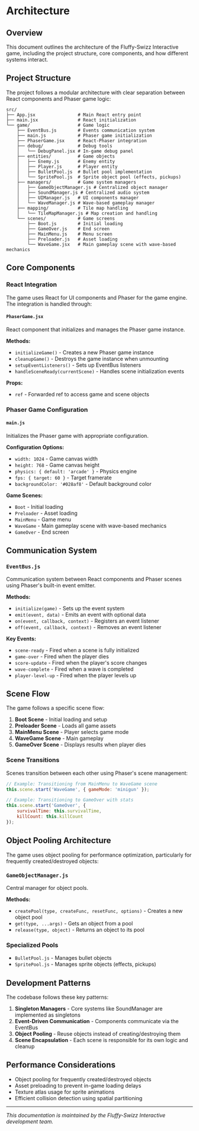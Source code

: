 # Architecture

## Overview

This document outlines the architecture of the Fluffy-Swizz Interactive game, including the project structure, core components, and how different systems interact.

## Project Structure

The project follows a modular architecture with clear separation between React components and Phaser game logic:

```
src/
├── App.jsx                # Main React entry point
├── main.jsx               # React initialization
└── game/                  # Game logic
    ├── EventBus.js        # Events communication system
    ├── main.js            # Phaser game initialization
    ├── PhaserGame.jsx     # React-Phaser integration
    ├── debug/             # Debug tools
    │   └── DebugPanel.jsx # In-game debug panel
    ├── entities/          # Game objects
    │   ├── Enemy.js       # Enemy entity
    │   ├── Player.js      # Player entity
    │   ├── BulletPool.js  # Bullet pool implementation
    │   └── SpritePool.js  # Sprite object pool (effects, pickups)
    ├── managers/          # Game system managers
    │   ├── GameObjectManager.js # Centralized object manager
    │   ├── SoundManager.js # Centralized audio system
    │   ├── UIManager.js   # UI components manager
    │   └── WaveManager.js # Wave-based gameplay manager
    ├── mapping/           # Tile map handling
    │   └── TileMapManager.js # Map creation and handling
    └── scenes/            # Game screens
        ├── Boot.js        # Initial loading
        ├── GameOver.js    # End screen
        ├── MainMenu.js    # Menu screen
        ├── Preloader.js   # Asset loading
        └── WaveGame.jsx   # Main gameplay scene with wave-based mechanics
```

## Core Components

### React Integration

The game uses React for UI components and Phaser for the game engine. The integration is handled through:

#### `PhaserGame.jsx`

React component that initializes and manages the Phaser game instance.

**Methods:**
- `initializeGame()` - Creates a new Phaser game instance
- `cleanupGame()` - Destroys the game instance when unmounting
- `setupEventListeners()` - Sets up EventBus listeners
- `handleSceneReady(currentScene)` - Handles scene initialization events

**Props:**
- `ref` - Forwarded ref to access game and scene objects

### Phaser Game Configuration

#### `main.js`

Initializes the Phaser game with appropriate configuration.

**Configuration Options:**
- `width: 1024` - Game canvas width
- `height: 768` - Game canvas height
- `physics: { default: 'arcade' }` - Physics engine
- `fps: { target: 60 }` - Target framerate
- `backgroundColor: '#028af8'` - Default background color

**Game Scenes:**
- `Boot` - Initial loading
- `Preloader` - Asset loading
- `MainMenu` - Game menu
- `WaveGame` - Main gameplay scene with wave-based mechanics
- `GameOver` - End screen

## Communication System

### `EventBus.js`

Communication system between React components and Phaser scenes using Phaser's built-in event emitter.

**Methods:**
- `initialize(game)` - Sets up the event system
- `emit(event, data)` - Emits an event with optional data
- `on(event, callback, context)` - Registers an event listener
- `off(event, callback, context)` - Removes an event listener

**Key Events:**
- `scene-ready` - Fired when a scene is fully initialized
- `game-over` - Fired when the player dies
- `score-update` - Fired when the player's score changes
- `wave-complete` - Fired when a wave is completed
- `player-level-up` - Fired when the player levels up

## Scene Flow

The game follows a specific scene flow:

1. **Boot Scene** - Initial loading and setup
2. **Preloader Scene** - Loads all game assets
3. **MainMenu Scene** - Player selects game mode
4. **WaveGame Scene** - Main gameplay
5. **GameOver Scene** - Displays results when player dies

### Scene Transitions

Scenes transition between each other using Phaser's scene management:

```javascript
// Example: Transitioning from MainMenu to WaveGame scene
this.scene.start('WaveGame', { gameMode: 'minigun' });

// Example: Transitioning to GameOver with stats
this.scene.start('GameOver', { 
    survivalTime: this.survivalTime,
    killCount: this.killCount 
});
```

## Object Pooling Architecture

The game uses object pooling for performance optimization, particularly for frequently created/destroyed objects:

### `GameObjectManager.js`

Central manager for object pools.

**Methods:**
- `createPool(type, createFunc, resetFunc, options)` - Creates a new object pool
- `get(type, ...args)` - Gets an object from a pool
- `release(type, object)` - Returns an object to its pool

### Specialized Pools

- `BulletPool.js` - Manages bullet objects
- `SpritePool.js` - Manages sprite objects (effects, pickups)

## Development Patterns

The codebase follows these key patterns:

1. **Singleton Managers** - Core systems like SoundManager are implemented as singletons
2. **Event-Driven Communication** - Components communicate via the EventBus
3. **Object Pooling** - Reuse objects instead of creating/destroying them
4. **Scene Encapsulation** - Each scene is responsible for its own logic and cleanup

## Performance Considerations

- Object pooling for frequently created/destroyed objects
- Asset preloading to prevent in-game loading delays
- Texture atlas usage for sprite animations
- Efficient collision detection using spatial partitioning

---

*This documentation is maintained by the Fluffy-Swizz Interactive development team.*
